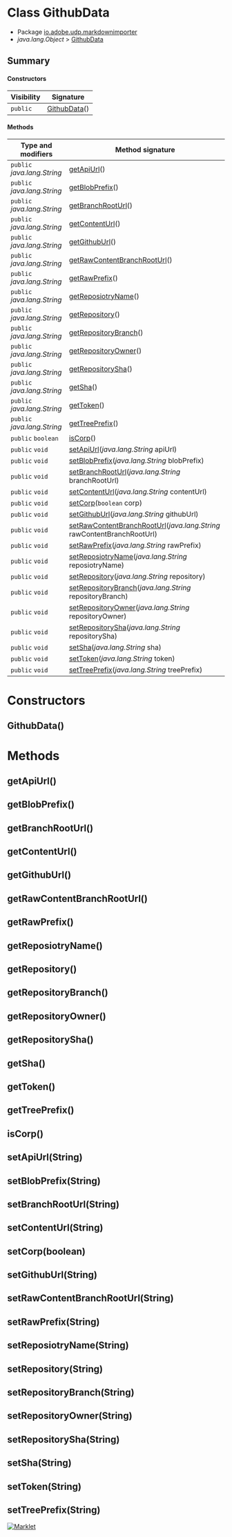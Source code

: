 # Class GithubData

* Package [io.adobe.udp.markdownimporter](README.html)
* *java.lang.Object* > [GithubData](GithubData.html)




## Summary
#### Constructors
| Visibility | Signature |
| --- | --- |
| `public` | [GithubData](#githubdata)() |

#### Methods
| Type and modifiers | Method signature |
| --- | --- |
| `public` *java.lang.String* | [getApiUrl](#getapiurl)() |
| `public` *java.lang.String* | [getBlobPrefix](#getblobprefix)() |
| `public` *java.lang.String* | [getBranchRootUrl](#getbranchrooturl)() |
| `public` *java.lang.String* | [getContentUrl](#getcontenturl)() |
| `public` *java.lang.String* | [getGithubUrl](#getgithuburl)() |
| `public` *java.lang.String* | [getRawContentBranchRootUrl](#getrawcontentbranchrooturl)() |
| `public` *java.lang.String* | [getRawPrefix](#getrawprefix)() |
| `public` *java.lang.String* | [getReposiotryName](#getreposiotryname)() |
| `public` *java.lang.String* | [getRepository](#getrepository)() |
| `public` *java.lang.String* | [getRepositoryBranch](#getrepositorybranch)() |
| `public` *java.lang.String* | [getRepositoryOwner](#getrepositoryowner)() |
| `public` *java.lang.String* | [getRepositorySha](#getrepositorysha)() |
| `public` *java.lang.String* | [getSha](#getsha)() |
| `public` *java.lang.String* | [getToken](#gettoken)() |
| `public` *java.lang.String* | [getTreePrefix](#gettreeprefix)() |
| `public` `boolean` | [isCorp](#iscorp)() |
| `public` `void` | [setApiUrl](#setapiurlstring)(*java.lang.String* apiUrl) |
| `public` `void` | [setBlobPrefix](#setblobprefixstring)(*java.lang.String* blobPrefix) |
| `public` `void` | [setBranchRootUrl](#setbranchrooturlstring)(*java.lang.String* branchRootUrl) |
| `public` `void` | [setContentUrl](#setcontenturlstring)(*java.lang.String* contentUrl) |
| `public` `void` | [setCorp](#setcorpboolean)(`boolean` corp) |
| `public` `void` | [setGithubUrl](#setgithuburlstring)(*java.lang.String* githubUrl) |
| `public` `void` | [setRawContentBranchRootUrl](#setrawcontentbranchrooturlstring)(*java.lang.String* rawContentBranchRootUrl) |
| `public` `void` | [setRawPrefix](#setrawprefixstring)(*java.lang.String* rawPrefix) |
| `public` `void` | [setReposiotryName](#setreposiotrynamestring)(*java.lang.String* reposiotryName) |
| `public` `void` | [setRepository](#setrepositorystring)(*java.lang.String* repository) |
| `public` `void` | [setRepositoryBranch](#setrepositorybranchstring)(*java.lang.String* repositoryBranch) |
| `public` `void` | [setRepositoryOwner](#setrepositoryownerstring)(*java.lang.String* repositoryOwner) |
| `public` `void` | [setRepositorySha](#setrepositoryshastring)(*java.lang.String* repositorySha) |
| `public` `void` | [setSha](#setshastring)(*java.lang.String* sha) |
| `public` `void` | [setToken](#settokenstring)(*java.lang.String* token) |
| `public` `void` | [setTreePrefix](#settreeprefixstring)(*java.lang.String* treePrefix) |



# Constructors
## GithubData()





# Methods
## getApiUrl()




## getBlobPrefix()




## getBranchRootUrl()




## getContentUrl()




## getGithubUrl()




## getRawContentBranchRootUrl()




## getRawPrefix()




## getReposiotryName()




## getRepository()




## getRepositoryBranch()




## getRepositoryOwner()




## getRepositorySha()




## getSha()




## getToken()




## getTreePrefix()




## isCorp()




## setApiUrl(String)




## setBlobPrefix(String)




## setBranchRootUrl(String)




## setContentUrl(String)




## setCorp(boolean)




## setGithubUrl(String)




## setRawContentBranchRootUrl(String)




## setRawPrefix(String)




## setReposiotryName(String)




## setRepository(String)




## setRepositoryBranch(String)




## setRepositoryOwner(String)




## setRepositorySha(String)




## setSha(String)




## setToken(String)




## setTreePrefix(String)





[![Marklet](https://img.shields.io/badge/Generated%20by-Marklet-green.svg)](https://github.com/Faylixe/marklet)